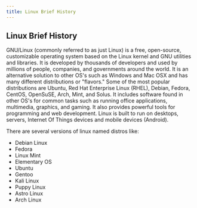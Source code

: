 ```yaml
---
title: Linux Brief History
---
```

## Linux Brief History

GNU/Linux (commonly referred to as just Linux) is a free, open-source, customizable operating system based on the Linux kernel and GNU utilities and libraries.  It is developed by thousands of developers and used by millions of people, companies, and governments around the world. It is an alternative solution to other OS's such as Windows and Mac OSX and has many different distributions or "flavors."  Some of the most popular distributions are Ubuntu, Red Hat Enterprise Linux (RHEL), Debian, Fedora, CentOS, OpenSuSE, Arch, Mint, and Solus. It includes software found in other OS's for common tasks such as running office applications, multimedia, graphics, and gaming. It also provides powerful tools for programming and web development. Linux is built to run on desktops, servers, Internet Of Things devices and mobile devices (Android).

There are several versions of linux named distros like:

<ul>
  <li>Debian Linux</li>
  <li>Fedora </li>
  <li>Linux Mint</li>
   <li>Elementary OS</li>
  <li>Ubuntu</li>
  <li>Gentoo</li>
  <li>Kali Linux</li>
  <li>Puppy Linux </li>
  <li>Astro Linux</li>
   <li>Arch Linux</li>
</ul>
